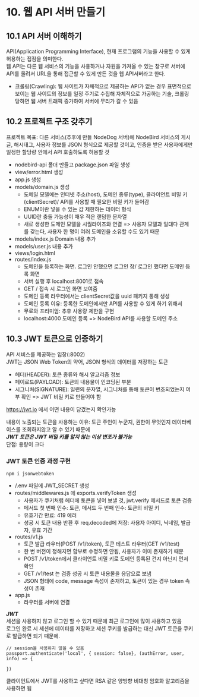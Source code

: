 # 10. 웹 API 서버 만들기

## 10.1 API 서버 이해하기
API(Application Programming Interface), 현재 프로그램의 기능을 사용할 수 있게 허용하는 접점을 의미한다.   
웹 API는 다른 웹 서비스의 기능을 사용하거나 자원을 가져올 수 있는 창구로 서버에 API를 올려서 URL을 통해 접근할 수 있게 만든 것을 웹 API서버라고 한다.
- 크롤링(Crawling): 웹 사이트가 자체적으로 제공하는 API가 없는 경우 표면적으로 보이는 웹 사이트의 정보를 일정 주기로 수집해 자체적으로 가공하는 기술, 크롤링 당하면 웹 서버 트래픽 증가하여 서버에 무리가 갈 수 있음

## 10.2 프로젝트 구조 갖추기
프로젝트 목표: 다른 서비스(추후에 만들 NodeDog 서버)에 NodeBird 서비스의 게시글, 해시태그, 사용자 정보를 JSON 형식으로 제공할 것이고, 인증을 받은 사용자에게만 일정한 할당량 안에서 API 호출하도록 허용할 것

- nodebird-api 폴더 만들고 package.json 파일 생성
- view/error.html 생성
- app.js 생성
- models/domain.js 생성
  - 도메일 모델에는 인터넷 주소(host), 도메인 종류(type), 클라이언트 비밀 키(clientSecret)/ API를 사용할 때 필요한 비밀 키가 들어감
  - ENUM이란 넣을 수 있는 값 제한하는 데이터 형식
  - UUID란 충돌 가능성이 매우 적은 랜덤한 문자열
  - 새로 생성한 도메인 모델을 시퀄라이즈와 연결 => 사용자 모델과 일대다 관계를 갖는다, 사용자 한 명이 여러 도메인을 소유할 수도 있기 때문
- models/index.js Domain 내용 추가
- models/user.js 내용 추가
- views/login.html 
- routes/index.js
  - 도메인을 등록하는 화면. 로그인 안했으면 로그인 창/ 로그인 했다면 도메인 등록 화면
  - 서버 실행 후 localhost:8001로 접속
  - GET / 접속 시 로그인 화면 보여줌
  - 도메인 등록 라우터에서는 clientSecret값을 uuid 패키지 통해 생성
  - 도메인 등록 이유: 등록한 도메인에서만 API를 사용할 수 있게 하기 위해서
  - 무료와 프리미엄: 추후 사용량 제한을 구현
  - localhost:4000 도메인 등록 => NodeBird API를 사용할 도메인 주소

## 10.3 JWT 토큰으로 인증하기
API 서비스를 제공하는 입장(:8002)   
JWT는 JSON Web Token의 약어, JSON 형식의 데이터를 저장하는 토큰   
- 헤더(HEADER): 토큰 종류와 해시 알고리즘 정보
- 페이로드(PAYLOAD): 토큰의 내용물이 인코딩된 부분
- 시그니처(SIGNATURE): 일련의 문자열, 시그니처를 통해 토큰이 변조되었는지 여부 확인 => JWT 비밀 키로 만들어야 함   

https://jwt.io 에서 어떤 내용이 담겼는지 확인가능

내용이 노출되는 토큰을 사용하는 이유: 토큰 주인이 누군지, 권한이 무엇인지 데이터베이스를 조회하지않고 알 수 있기 때문에   
***JWT 토큰은 JWT 비밀 키를 알지 않는 이상 변조가 불가능***   
단점: 용량이 크다   

### JWT 토큰 인증 과정 구현
```
npm i jsonwebtoken
```
- /.env 파일에 JWT_SECRET 생성
- routes/middlewares.js 에 exports.verifyToken 생성
  - 사용자가 쿠키처럼 헤더에 토큰을 넣어 보낼 것, jwt.verify 메서드로 토큰 검증
  - 메서드 첫 번째 인수: 토큰, 메서드 두 번째 인수: 토큰의 비밀 키
  - 유효기간 만료: 419 에러
  - 성공 시 토큰 내용 반환 후 req.decoded에 저장: 사용자 아이디, 닉네임, 발급자, 유효 기간
- routes/v1.js
  - 토큰 발급 라우터(POST /v1/token), 토큰 테스트 라우터(GET /v1/test)
  - 한 번 버전이 정해지면 함부로 수정하면 안됨, 사용자가 이미 존재하기 때문
  - POST /v1/token에서 클라이언트 비밀 키로 도메인 등록된 건지 아닌지 먼저 확인
  - GET /v1/test 는 검증 성공 시 토큰 내용물을 응답으로 보냄
  - JSON 형태에 code, message 속성이 존재하고, 토큰이 있는 경우 token 속성이 존재
- app.js
  - 라우터를 서버에 연결

***JWT***   
세션을 사용하지 않고 로그인 할 수 있기 때문에 최근 로그인에 많이 사용하고 있음   
로그인 완료 시 세션에 데이터를 저장하고 세션 쿠키를 발급하는 대신 JWT 토큰을 쿠키로 발급하면 되기 때문에.   
```JS
// session을 사용하지 않을 수 있음
passport.authenticate('local', { session: false}, (authError, user, info) => {

})
```
클라이언트에서 JWT를 사용하고 싶다면 RSA 같은 양방향 비대칭 암호화 알고리즘을 사용하면 됨

